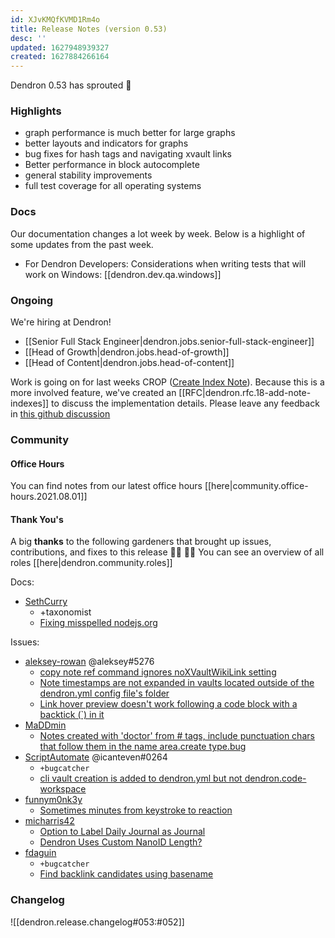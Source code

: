```yaml
---
id: XJvKMQfKVMD1Rm4o
title: Release Notes (version 0.53)
desc: ''
updated: 1627948939327
created: 1627884266164
---
```


Dendron 0.53 has sprouted  🌱

### Highlights

- graph performance is much better for large graphs
- better layouts and indicators for graphs
- bug fixes for hash tags and navigating xvault links
- Better performance in block autocomplete
- general stability improvements 
- full test coverage for all operating systems 

### Docs

Our documentation changes a lot week by week. Below is a highlight of some updates from the past week.

- For Dendron Developers: Considerations when writing tests that will work on Windows: [[dendron.dev.qa.windows]]

### Ongoing 

We're hiring at Dendron!
- [[Senior Full Stack Engineer|dendron.jobs.senior-full-stack-engineer]]
- [[Head of Growth|dendron.jobs.head-of-growth]]
- [[Head of Content|dendron.jobs.head-of-content]]

Work is going on for last weeks CROP ([Create Index Note](https://github.com/dendronhq/dendron/issues/603)).
Because this is a more involved feature, we've created an [[RFC|dendron.rfc.18-add-note-indexes]] to discuss the implementation details. Please leave any feedback in [this github discussion](https://github.com/dendronhq/dendron/discussions/1076)

### Community

#### Office Hours

You can find notes from our latest office hours [[here|community.office-hours.2021.08.01]]

#### Thank You's

A big **thanks** to the following gardeners that brought up issues, contributions, and fixes to this release :man_farmer: :woman_farmer: 
You can see an overview of all roles [[here|dendron.community.roles]]

Docs:
- [SethCurry](https://github.com/SethCurry)
  - +taxonomist 
  - [Fixing misspelled nodejs.org](https://github.com/dendronhq/dendron-site/pull/153)
    
Issues:
- [aleksey-rowan](https://github.com/aleksey-rowan) @aleksey#5276
  - [copy note ref command ignores noXVaultWikiLink setting](https://github.com/dendronhq/dendron/issues/1072)
  - [Note timestamps are not expanded in vaults located outside of the dendron.yml config file's folder](https://github.com/dendronhq/dendron/issues/1050)
  - [Link hover preview doesn't work following a code block with a backtick (`) in it](https://github.com/dendronhq/dendron/issues/1058)
- [MaDDmin](https://github.com/MaDDmin)
  - [Notes created with 'doctor' from # tags, include punctuation chars that follow them in the name area.create type.bug](https://github.com/dendronhq/dendron/issues/1048)
- [ScriptAutomate](https://github.com/ScriptAutomate) @icanteven#0264
  - `+bugcatcher`
  - [cli vault creation is added to dendron.yml but not dendron.code-workspace](https://github.com/dendronhq/dendron/issues/1070)
- [funnym0nk3y](https://github.com/funnym0nk3y)
  - [Sometimes minutes from keystroke to reaction](https://github.com/dendronhq/dendron/issues/1068)
- [micharris42](https://github.com/micharris42)
  - [Option to Label Daily Journal as Journal](https://github.com/dendronhq/dendron/issues/1040)
  - [Dendron Uses Custom NanoID Length?](https://github.com/dendronhq/dendron/issues/1048)
- [fdaguin](https://github.com/fdaguin)
  - `+bugcatcher`
  - [Find backlink candidates using basename](https://github.com/dendronhq/dendron/issues/1059)

### Changelog
![[dendron.release.changelog#053:#052]]
